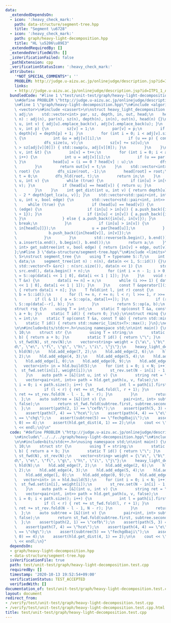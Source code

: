 ```yaml
---
data:
  _extendedDependsOn:
  - icon: ':heavy_check_mark:'
    path: data-structure/segment-tree.hpp
    title: "Segment \u6728"
  - icon: ':heavy_check_mark:'
    path: graph/heavy-light-decomposition.hpp
    title: "HL \u5206\u89E3"
  _extendedRequiredBy: []
  _extendedVerifiedWith: []
  _isVerificationFailed: false
  _pathExtension: cpp
  _verificationStatusIcon: ':heavy_check_mark:'
  attributes:
    '*NOT_SPECIAL_COMMENTS*': ''
    PROBLEM: http://judge.u-aizu.ac.jp/onlinejudge/description.jsp?id=ITP1_1_A&lang=ja
    links:
    - http://judge.u-aizu.ac.jp/onlinejudge/description.jsp?id=ITP1_1_A&lang=ja
  bundledCode: "#line 1 \"test/unit-test/graph/heavy-light-decomposition.test.cpp\"\
    \n#define PROBLEM \"http://judge.u-aizu.ac.jp/onlinejudge/description.jsp?id=ITP1_1_A&lang=ja\"\
    \n#line 1 \"graph/heavy-light-decomposition.hpp\"\n#include <algorithm>\n#include\
    \ <vector>\n#include <cassert>\n\nstruct heavy_light_decomposition {\n    std::vector<std::vector<int>>\
    \ adj;\n    std::vector<int> par, sz, depth, in, out, head;\n    heavy_light_decomposition(int\
    \ n) : adj(n), par(n), sz(n), depth(n), in(n), out(n), head(n) {}\n    void add_edge(int\
    \ u, int v) { adj[u].emplace_back(v), adj[v].emplace_back(u); }\n    void dfs_size(int\
    \ v, int p) {\n        sz[v] = 1;\n        par[v] = p;\n        if (p != -1) {\
    \ depth[v] = depth[p] + 1; }\n        for (int i = 0; i < adj[v].size(); i++)\
    \ {\n            int &u = adj[v][i];\n            if (u == p) { continue; }\n\
    \            dfs_size(u, v);\n            sz[v] += sz[u];\n            if (sz[u]\
    \ > sz[adj[v][0]]) { std::swap(u, adj[v][0]); }\n        }\n    }\n    int dfs_hld(int\
    \ v, int &t) {\n        in[v] = t++;\n        for (int i = 0; i < adj[v].size();\
    \ i++) {\n            int u = adj[v][i];\n            if (u == par[v]) { continue;\
    \ }\n            head[u] = (i == 0 ? head[v] : u);\n            dfs_hld(u, t);\n\
    \        }\n        return out[v] = t;\n    }\n    std::vector<int> build(int\
    \ root) {\n        dfs_size(root, -1);\n        head[root] = root;\n        int\
    \ t = 0;\n        dfs_hld(root, t);\n        return in;\n    }\n    int get_lca(int\
    \ u, int v) {\n        while (true) {\n            if (in[u] > in[v]) { std::swap(u,\
    \ v); }\n            if (head[u] == head[v]) { return u; }\n            v = par[head[v]];\n\
    \        }\n    }\n    int get_dist(int u, int v) { return depth[u] + depth[v]\
    \ - 2 * depth[get_lca(u, v)]; }\n    std::vector<std::pair<int, int>> get_path(int\
    \ u, int v, bool edge) {\n        std::vector<std::pair<int, int>> a, b;\n   \
    \     while (true) {\n            if (head[u] == head[v]) {\n                if\
    \ (edge) {\n                    if (in[u] > in[v]) { a.push_back({in[u], in[v]\
    \ + 1}); }\n                    if (in[u] < in[v]) { a.push_back({in[u] + 1, in[v]});\
    \ }\n                } else { a.push_back({in[u], in[v]}); }\n               \
    \ break;\n            }\n            if (in[u] > in[v]) {\n                a.push_back({in[u],\
    \ in[head[u]]});\n                u = par[head[u]];\n            } else {\n  \
    \              b.push_back({in[head[v]], in[v]});\n                v = par[head[v]];\n\
    \            }\n        }\n        std::reverse(b.begin(), b.end());\n       \
    \ a.insert(a.end(), b.begin(), b.end());\n        return a;\n    }\n    std::pair<int,\
    \ int> get_subtree(int v, bool edge) { return {in[v] + edge, out[v] - 1}; }\n\
    };\n#line 3 \"data-structure/segment-tree.hpp\"\n#include <limits>\n\ntemplate<typename\
    \ S>\nstruct segment_tree {\n    using T = typename S::T;\n    int n;\n    std::vector<T>\
    \ data;\n    segment_tree(int n) : n(n), data(n << 1, S::id()) {}\n    segment_tree(const\
    \ std::vector<T> &src) : n(src.size()), data(n << 1) {\n        std::copy(src.begin(),\
    \ src.end(), data.begin() + n);\n        for (int i = n - 1; i > 0; i--) { data[i]\
    \ = S::op(data[i << 1 | 0], data[i << 1 | 1]); }\n    }\n    void set(int i, const\
    \ T &x) {\n        data[i += n] = x;\n        while (i >>= 1) { data[i] = S::op(data[i\
    \ << 1 | 0], data[i << 1 | 1]); }\n    }\n    const T &operator[](int i) const\
    \ { return data[i + n]; }\n    T fold(int l, int r) const {\n        T a = S::id(),\
    \ b = S::id();\n        for (l += n, r += n; l < r; l >>= 1, r >>= 1) {\n    \
    \        if (l & 1) { a = S::op(a, data[l++]); }\n            if (r & 1) { b =\
    \ S::op(data[--r], b); }\n        }\n        return S::op(a, b);\n    }\n};\n\n\
    struct rsq {\n    using T = int;\n    static T op(const T &a, const T &b) { return\
    \ a + b; }\n    static T id() { return 0; }\n};\n\nstruct rminq {\n    using T\
    \ = int;\n    static T op(const T &a, const T &b) { return std::min(a, b); }\n\
    \    static T id() { return std::numeric_limits<T>::max(); }\n};\n#line 4 \"test/unit-test/graph/heavy-light-decomposition.test.cpp\"\
    \n\n#include<bits/stdc++.h>\nusing namespace std;\n\nint main() {\n    int N =\
    \ 10;\n    struct str {\n        using T = string;\n        static T op(T a, T\
    \ b) { return a + b; }\n        static T id() { return \"\"; }\n    };\n    segment_tree<str>\
    \ st_fwd(N), st_rev(N);\n    vector<string> weight = {\"a\", \"b\", \"c\", \"\
    d\", \"e\", \"f\", \"g\", \"h\", \"i\", \"j\"};\n    heavy_light_decomposition\
    \ hld(N);\n    hld.add_edge(7, 2);\n    hld.add_edge(2, 6);\n    hld.add_edge(4,\
    \ 2);\n    hld.add_edge(4, 3);\n    hld.add_edge(5, 4);\n    hld.add_edge(5, 1);\n\
    \    hld.add_edge(1, 0);\n    hld.add_edge(0, 9);\n    hld.add_edge(5, 8);\n \
    \   vector<int> in = hld.build(5);\n    for (int i = 0; i < N; i++) {\n      \
    \  st_fwd.set(in[i], weight[i]);\n        st_rev.set(N - in[i] - 1, weight[i]);\n\
    \    }\n    auto path = [&](int u, int v) {\n        string ret = \"\";\n    \
    \    vector<pair<int, int>> path = hld.get_path(u, v, false);\n        for (int\
    \ i = 0; i < path.size(); i++) {\n            int l = path[i].first, r = path[i].second;\n\
    \            if (l < r) { ret += st_fwd.fold(l, r + 1); }\n            else {\
    \ ret += st_rev.fold(N - l - 1, N - r); }\n        }\n        return ret;\n  \
    \  };\n    auto subtree = [&](int v) {\n        pair<int, int> subtree = hld.get_subtree(v,\
    \ false);\n        return st_fwd.fold(subtree.first, subtree.second + 1);\n  \
    \  };\n    assert(path(2, 1) == \"cefb\");\n    assert(path(5, 3) == \"fed\");\n\
    \    assert(path(7, 4) == \"hce\");\n    assert(path(4, 4) == \"e\");\n    assert(subtree(2)\
    \ == \"chg\");\n    assert(subtree(5) == \"fechgdbaji\");\n    assert(hld.get_dist(2,\
    \ 0) == 4);\n    assert(hld.get_dist(4, 1) == 2);\n\n    cout << \"Hello World\"\
    \ << endl;\n}\n"
  code: "#define PROBLEM \"http://judge.u-aizu.ac.jp/onlinejudge/description.jsp?id=ITP1_1_A&lang=ja\"\
    \n#include\"../../../graph/heavy-light-decomposition.hpp\"\n#include\"../../../data-structure/segment-tree.hpp\"\
    \n\n#include<bits/stdc++.h>\nusing namespace std;\n\nint main() {\n    int N =\
    \ 10;\n    struct str {\n        using T = string;\n        static T op(T a, T\
    \ b) { return a + b; }\n        static T id() { return \"\"; }\n    };\n    segment_tree<str>\
    \ st_fwd(N), st_rev(N);\n    vector<string> weight = {\"a\", \"b\", \"c\", \"\
    d\", \"e\", \"f\", \"g\", \"h\", \"i\", \"j\"};\n    heavy_light_decomposition\
    \ hld(N);\n    hld.add_edge(7, 2);\n    hld.add_edge(2, 6);\n    hld.add_edge(4,\
    \ 2);\n    hld.add_edge(4, 3);\n    hld.add_edge(5, 4);\n    hld.add_edge(5, 1);\n\
    \    hld.add_edge(1, 0);\n    hld.add_edge(0, 9);\n    hld.add_edge(5, 8);\n \
    \   vector<int> in = hld.build(5);\n    for (int i = 0; i < N; i++) {\n      \
    \  st_fwd.set(in[i], weight[i]);\n        st_rev.set(N - in[i] - 1, weight[i]);\n\
    \    }\n    auto path = [&](int u, int v) {\n        string ret = \"\";\n    \
    \    vector<pair<int, int>> path = hld.get_path(u, v, false);\n        for (int\
    \ i = 0; i < path.size(); i++) {\n            int l = path[i].first, r = path[i].second;\n\
    \            if (l < r) { ret += st_fwd.fold(l, r + 1); }\n            else {\
    \ ret += st_rev.fold(N - l - 1, N - r); }\n        }\n        return ret;\n  \
    \  };\n    auto subtree = [&](int v) {\n        pair<int, int> subtree = hld.get_subtree(v,\
    \ false);\n        return st_fwd.fold(subtree.first, subtree.second + 1);\n  \
    \  };\n    assert(path(2, 1) == \"cefb\");\n    assert(path(5, 3) == \"fed\");\n\
    \    assert(path(7, 4) == \"hce\");\n    assert(path(4, 4) == \"e\");\n    assert(subtree(2)\
    \ == \"chg\");\n    assert(subtree(5) == \"fechgdbaji\");\n    assert(hld.get_dist(2,\
    \ 0) == 4);\n    assert(hld.get_dist(4, 1) == 2);\n\n    cout << \"Hello World\"\
    \ << endl;\n}"
  dependsOn:
  - graph/heavy-light-decomposition.hpp
  - data-structure/segment-tree.hpp
  isVerificationFile: true
  path: test/unit-test/graph/heavy-light-decomposition.test.cpp
  requiredBy: []
  timestamp: '2020-10-13 19:52:54+09:00'
  verificationStatus: TEST_ACCEPTED
  verifiedWith: []
documentation_of: test/unit-test/graph/heavy-light-decomposition.test.cpp
layout: document
redirect_from:
- /verify/test/unit-test/graph/heavy-light-decomposition.test.cpp
- /verify/test/unit-test/graph/heavy-light-decomposition.test.cpp.html
title: test/unit-test/graph/heavy-light-decomposition.test.cpp
---
```

